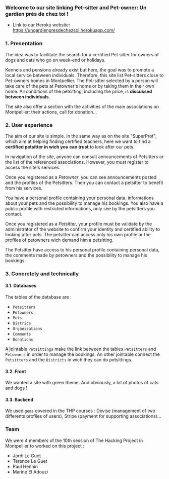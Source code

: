 ### Welcome to our site linking Pet-sitter and Pet-owner: **Un gardien près de chez toi** !

- Link to our Heroku website: https://ungardienpresdechezsoi.herokuapp.com/

### 1. Presentation

The idea was to facilitate the search for a certified Pet sitter for owners of dogs and cats who go on week-end or holidays.

Kennels and pensions already exist but here, the goal was to  promote a local service between individuals. Therefore, this site list Pet-sitters close to Pet-owners homes in Montpellier. The Pet-sitter selected by a person will take care of the pets at Petowner's home or by taking them in their own home. All conditions of the petsitting, including the price, is **discussed between individuals**.

The site also offer a section with the activities of the main associations on Montpellier: their actions, call for donation...

### 2. User experience

The aim of our site is simple. In the same way as on the site "SuperProf", which aim at helping finding certified teachers, here we want to find a **certified petsitter in wich you can trust** to look after our pets.

In navigation of the site, anyone can consult announcements of Petsitters or the list of the referenced associations. However, you must register to access the site's services.

Once you registered as a *Petowner*, you can see announcements posted and the profiles of the Petsitters. Then you can contact a petsitter to benefit from his services.

You have a personal profile containing your personal data, informations about your pets and the possibility to manage his bookings. You also have a public profile with restricted informations, only see by the petsitters you contact.

Once you registered as a *Petsitter*, your profile must be validate by the administrator of the website to confirm your identity and certified ability to looking after pets. The petsitter can access only his own profile or the profiles of petowners wich demand him a petsitting.

The Petsitter have access to his personal profile containing personal data, the comments made by petowners and the possibility to manage his bookings.
​
​
### 3. Concretely and technically

#### 3.1. Databases

The tables of the database are :

* `Petsitters`
* `Petowners`
* `Pets`
* `Districs`
* `Organizations`
* `Comments`
* `Donations`

A jointable `Petsittings` make the link between the tables `Petsitters` and `Petowners` in order to manage the bookings. An other jointable connect the `Petsitters` and the `Districts` in wich they can do petsittings.

#### 3.2. Front

We wanted a site with green theme. And obviously, a lot of photos of cats and dogs !


#### 3.3. Backend

We used `gems` covered in the THP courses : Devise (management of two differents profiles of users), Stripe (payment for supporting associations)...

### Team
We were 4 members of the 10th session of The Hacking Project in Montpellier to worked on this project :
- Jordi Le Guet
- Terence Le Guet
- Paul Hennin
- Marine El Adouzi
